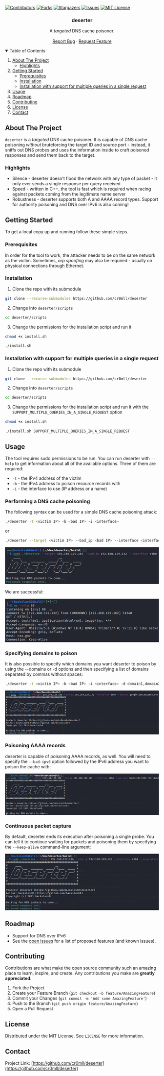 <!--
*** Thanks for checking out the Best-README-Template. If you have a suggestion
*** that would make this better, please fork the repo and create a pull request
*** or simply open an issue with the tag "enhancement".
*** Thanks again! Now go create something AMAZING! :D
***
***
***
*** To avoid retyping too much info. Do a search and replace for the following: 
*** Template provided by
Copyright (c) 2018 Othneil Drew
-->



<!-- PROJECT SHIELDS -->
<!--
*** I'm using markdown "reference style" links for readability.
*** Reference links are enclosed in brackets [ ] instead of parentheses ( ).
*** See the bottom of this document for the declaration of the reference variables
*** for contributors-url, forks-url, etc. This is an optional, concise syntax you may use.
*** https://www.markdownguide.org/basic-syntax/#reference-style-links
-->
[![Contributors][contributors-shield]][contributors-url]
[![Forks][forks-shield]][forks-url]
[![Stargazers][stars-shield]][stars-url]
[![Issues][issues-shield]][issues-url]
[![MIT License][license-shield]][license-url]

  <h3 align="center">deserter</h3>

  <p align="center">
	A <i>targeted</i> DNS cache poisoner.
    <br />
    <br />
    <a href="https://github.com/cr0mll/deserter/issues">Report Bug</a>
    ·
    <a href="https://github.com/cr0mll/deserter/issues">Request Feature</a>
  </p>
</p>



<!-- TABLE OF CONTENTS -->
<details open="open">
  <summary>Table of Contents</summary>
  <ol>
    <li>
      <a href="#about-the-project">About The Project</a>
	    <ul>
		    <li><a href=#highlights>Highlights</a></li>
	    </ul>
    </li>
    <li>
      <a href="#getting-started">Getting Started</a>
      <ul>
		  <li><a href=#prerequisites>Prerequisites</a></li>
        	<li><a href="#installation">Installation</a></li>
		  	<li><a href="#Installation with support for multiple queries in a single request">Installation with support for multiple queries in a single request</a></li>
      </ul>
    </li>
    <li><a href="#usage">Usage</a></li>
    <li><a href="#roadmap">Roadmap</a></li>
    <li><a href="#contributing">Contributing</a></li>
    <li><a href="#license">License</a></li>
    <li><a href="#contact">Contact</a></li>
  </ol>
</details>



<!-- ABOUT THE PROJECT -->
## About The Project

<!---[![Product Name Screen Shot][product-screenshot]](https://example.com)-->

`deserter` is a *targeted* DNS cache poisoner. It is capable of DNS cache poisoning *without* bruteforcing the target ID and source port - instead, it sniffs out DNS probes and uses the information inside to craft poisoned responses and send them back to the target.

### Highlights
- Silence - deserter doesn't flood the network with any type of packet - it only ever sends a single response per query received
- Speed - written in C++, the tool is fast which is required when racing against packets coming from the legitimate name server
- Robustness - deserter supports both A and AAAA record types. Support for authority poisoning and DNS over IPv6 is also coming!

<!-- GETTING STARTED -->
## Getting Started

To get a local copy up and running follow these simple steps.

### Prerequisites

In order for the tool to work, the attacker needs to be on the same network as the victim. Sometimes, *arp spoofing* may also be required - usually on physical connections through Ethernet.

### Installation

1. Clone the repo with its submodule 
```bash
git clone --recurse-submodules https://github.com/cr0mll/deserter
```

2. Change into `deserter/scripts`
```bash
cd deserter/scripts
```

3. Change the permissions for the installation script and run it
```bash
chmod +x install.sh
```
```bash
./install.sh
```

### Installation with support for multiple queries in a single request
1. Clone the repo with its submodule 
```bash
git clone --recurse-submodules https://github.com/cr0mll/deserter
```

2. Change into `deserter/scripts`
```bash
cd deserter/scripts
```

3. Change the permissions for the installation script and run it with the `SUPPORT_MULTIPLE_QUERIES_IN_A_SINGLE_REQUEST` option
```bash
chmod +x install.sh
```
```bash
./install.sh SUPPORT_MULTIPLE_QUERIES_IN_A_SINGLE_REQUEST
```

<!-- USAGE EXAMPLES -->
## Usage

The tool requires sudo permissions to be run.
You can run deserter with `--help` to get information about all of the available options. Three of them are required:
- `-t` - the IPv4 address of the victim
- `-b` - the IPv4 address to poison resource records with
- `-i` - the interface to use (IP address or a name)

### Performing a DNS cache poisoning
The following syntax can be used for a simple DNS cache poisoning attack:
```bash
./deserter -t <victim IP> -b <bad IP> -i <interface>
```
or
```bash
./deserter --target <victim IP> --bad_ip <bad IP> --interface <interface>
```

![](images/basic.png)

We are successful:

![](images/basic-nc.png)

### Specifying domains to poison
It is also possible to specify which domains you want deserter to poison by using the --domains or -d options and then specifying a list of domains separated by commas without spaces:
```bash
./deserter -t <victim IP> -b <bad IP> -i <interface> -d domain1,domain2,domain3,...
```

![](images/domains-poison.png)

### Poisoning AAAA records
deserter is capable of poisoning AAAA records, as well. You will need to specify the `--bad-ipv6` option followed by the IPv6 address you want to poison the cache with:

![](images/ipv6-poison.png)

### Continuous packet capture
By default, deserter ends its execution after poisoning a single probe. You can tell it to continue waiting for packets and poisoning them by specifying the `--keep-alive` command-line argument:

![](images/keep-alive-poison.png)


<!-- ROADMAP -->
## Roadmap
- Support for DNS over IPv6
- See the [open issues](https://github.com/cr0mll/deserter/issues) for a list of proposed features (and known issues).

<!-- CONTRIBUTING -->
## Contributing

Contributions are what make the open source community such an amazing place to learn, inspire, and create. Any contributions you make are **greatly appreciated**.

1. Fork the Project
2. Create your Feature Branch (`git checkout -b feature/AmazingFeature`)
3. Commit your Changes (`git commit -m 'Add some AmazingFeature'`)
4. Push to the Branch (`git push origin feature/AmazingFeature`)
5. Open a Pull Request



<!-- LICENSE -->
## License

Distributed under the MIT License. See `LICENSE` for more information.



<!-- CONTACT -->
## Contact

Project Link: [https://github.com/cr0mll/deserter](https://github.com/cr0mll/deserter)



<!-- ACKNOWLEDGEMENTS -->


<!-- MARKDOWN LINKS & IMAGES -->
<!-- https://www.markdownguide.org/basic-syntax/#reference-style-links -->
[contributors-shield]: https://img.shields.io/github/contributors/b4ckslash0/deserter.svg?style=for-the-badge
[contributors-url]: https://github.com/cr0mll/deserter/graphs/contributors
[forks-shield]: https://img.shields.io/github/forks/cr0mll/deserter.svg?style=for-the-badge
[forks-url]: https://github.com/cr0mll/deserter/network/members
[stars-shield]: https://img.shields.io/github/stars/cr0mll/deserter.svg?style=for-the-badge
[stars-url]: https://github.com/cr0mll/deserter/stargazers
[issues-shield]: https://img.shields.io/github/issues/cr0mll/deserter.svg?style=for-the-badge
[issues-url]: https://github.com/cr0mll/deserter/issues
[license-shield]: https://img.shields.io/github/license/cr0mll/deserter.svg?style=for-the-badge
[license-url]: https://github.com/cr0mll/deserter/blob/master/LICENSE.txt
